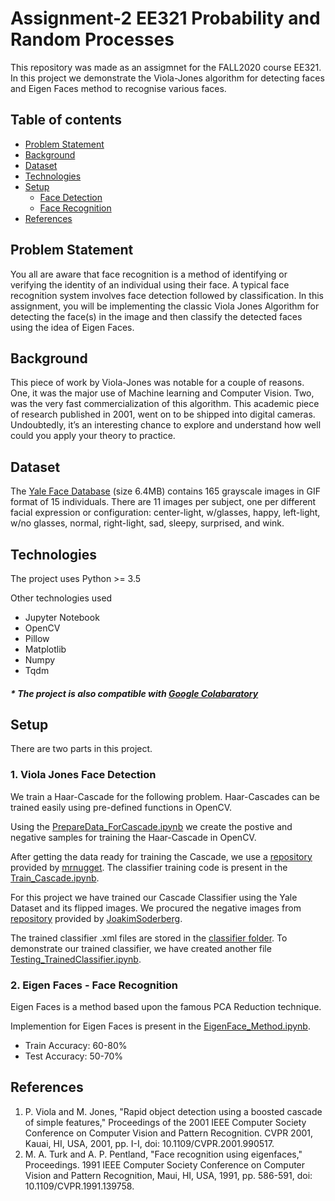 # Assignment-2 EE321 Probability and Random Processes
This repository was made as an assigmnet for the FALL2020 course EE321. In this project we demonstrate the Viola-Jones algorithm for detecting faces and Eigen Faces 
method to recognise various faces.



## Table of contents
* [Problem Statement](#problem-statement)
* [Background](#background)
* [Dataset](#dataset)
* [Technologies](#technologies)
* [Setup](#setup)
    * [Face Detection](#1.-Viola-Jones-Face-Detection)
    * [Face Recognition](#2.-Eigen-Faces---Face-Recognition)
* [References](#references)

## Problem Statement
You all are aware that face recognition is a method of identifying or verifying the identity of an individual using their face. A typical face recognition system involves face detection followed by classification. In this assignment, you will be implementing the classic Viola Jones Algorithm for detecting the face(s) in the image and then classify the detected faces using the idea of Eigen Faces.

## Background
This piece of work by Viola-Jones was notable for a couple of reasons. One,
it was the major use of Machine learning and Computer Vision. Two, was the
very fast commercialization of this algorithm. This academic piece of research
published in 2001, went on to be shipped into digital cameras. Undoubtedly,
it’s an interesting chance to explore and understand how well could you apply
your theory to practice.

## Dataset
The [Yale Face Database](http://cvc.cs.yale.edu/cvc/projects/yalefaces/yalefaces.html) (size 6.4MB) contains 165 grayscale images in GIF format of 15 individuals. 
There are 11 images per subject, one per different facial expression or configuration: 
center-light, w/glasses, happy, left-light, w/no glasses, normal, right-light, sad, sleepy, surprised, and wink.

## Technologies
The project uses Python >= 3.5

Other technologies used
* Jupyter Notebook
* OpenCV
* Pillow
* Matplotlib
* Numpy
* Tqdm

##### * The project is also compatible with [Google Colabaratory](https://colab.research.google.com/)
	
## Setup
There are two parts in this project. 
### 1. Viola Jones Face Detection
We train a Haar-Cascade for the following problem. Haar-Cascades can be trained easily using pre-defined functions in OpenCV.

Using the [PrepareData_ForCascade.ipynb](https://github.com/varunjain3/EigenFaces/blob/master/PrepareData_ForCascade.ipynb) we create the postive and negative samples for training the Haar-Cascade in OpenCV.

After getting the data ready for training the Cascade, we use a [repository](https://github.com/mrnugget/opencv-haar-classifier-training) provided by [mrnugget](https://github.com/mrnugget). The classifier training code is present in the [Train_Cascade.ipynb](https://github.com/varunjain3/EigenFaces/blob/master/Train_Cascade.ipynb).

For this project we have trained our Cascade Classifier using the Yale Dataset and its flipped images. We procured the negative images from [repository](https://github.com/JoakimSoderberg/haarcascade-negatives) provided by [JoakimSoderberg](https://github.com/JoakimSoderberg).

The trained classifier .xml files are stored in the [classifier folder](https://github.com/varunjain3/EigenFaces/tree/master/classifier). To demonstrate our trained classifier, we have created another file [Testing_TrainedClassifier.ipynb](https://github.com/varunjain3/EigenFaces/blob/master/Testing_TrainedClassifier.ipynb). 

### 2. Eigen Faces - Face Recognition
Eigen Faces is a method based upon the famous PCA Reduction technique.

Implemention for Eigen Faces is present in the [EigenFace_Method.ipynb](https://github.com/varunjain3/EigenFaces/blob/master/EigenFace_Method.ipynb).

* Train Accuracy: 60-80%
* Test Accuracy: 50-70%

## References
1. P. Viola and M. Jones, "Rapid object detection using a boosted cascade of simple features," Proceedings of the 2001 IEEE Computer Society Conference on Computer Vision and Pattern Recognition. CVPR 2001, Kauai, HI, USA, 2001, pp. I-I, doi: 10.1109/CVPR.2001.990517.
2. M. A. Turk and A. P. Pentland, "Face recognition using eigenfaces," Proceedings. 1991 IEEE Computer Society Conference on Computer Vision and Pattern Recognition, Maui, HI, USA, 1991, pp. 586-591, doi: 10.1109/CVPR.1991.139758.
